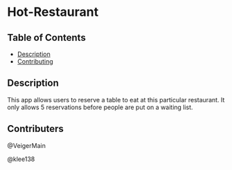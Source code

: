 # Hot-Restaurant

## Table of Contents

* [Description](#description)
* [Contributing](#contributing)

## Description

This app allows users to reserve a table to eat at this particular restaurant. It only allows 5 reservations before people are put on a waiting list. 

## Contributers
@VeigerMain

@klee138
